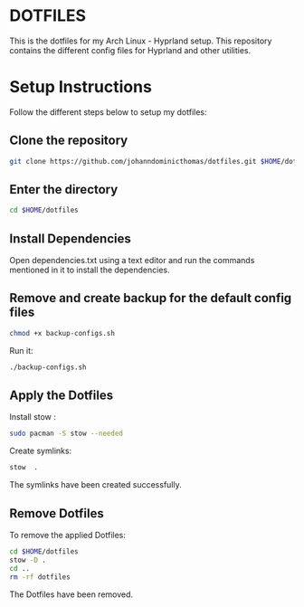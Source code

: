 # DOTFILES

This is the dotfiles for my Arch Linux - Hyprland setup. This repository contains the different config files for Hyprland and other utilities.


# Setup Instructions

Follow the different steps below to setup my dotfiles:
## Clone the repository

```bash
git clone https://github.com/johanndominicthomas/dotfiles.git $HOME/dotfiles
```

## Enter the directory

```bash
cd $HOME/dotfiles
```

## Install Dependencies
Open dependencies.txt using a text editor and run the commands mentioned in it to install the dependencies.

## Remove and create backup for the default config files

```bash
chmod +x backup-configs.sh
```
Run it:

```bash
./backup-configs.sh
```

## Apply the Dotfiles
Install stow :

```bash
sudo pacman -S stow --needed
```

Create symlinks:

```bash
stow  .
```
The symlinks have been created successfully.

## Remove Dotfiles
To remove the applied Dotfiles:

```bash
cd $HOME/dotfiles
stow -D .
cd ..
rm -rf dotfiles
```
The Dotfiles have been removed.




